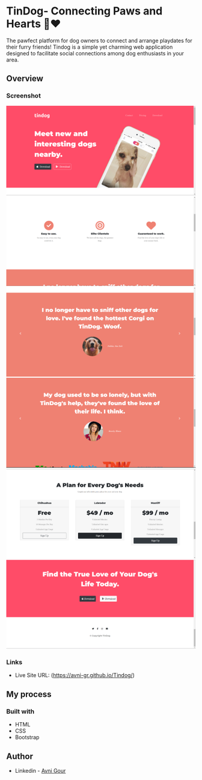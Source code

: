
# TinDog- Connecting Paws and Hearts 🐾❤️
The pawfect platform for dog owners to connect and arrange playdates for their furry friends! Tindog is a simple yet charming web application designed to facilitate social connections among dog enthusiasts in your area.

## Overview

### Screenshot

![](https://github.com/Avni-gr/Tindog/blob/main/Screenshot%202024-02-29%20201100.png?raw=true)
![](https://github.com/Avni-gr/Tindog/blob/main/Screenshot%202024-02-29%20201132.png?raw=true)
![](https://github.com/Avni-gr/Tindog/blob/main/Screenshot%202024-02-29%20201155.png?raw=true)
![](https://github.com/Avni-gr/Tindog/blob/main/Screenshot%202024-02-29%20201352.png?raw=true)
![](https://github.com/Avni-gr/Tindog/blob/main/Screenshot%202024-02-29%20201405.png?raw=true)
![](https://github.com/Avni-gr/Tindog/blob/main/Screenshot%202024-02-29%20201420.png?raw=true)


### Links

- Live Site URL: (https://avni-gr.github.io/Tindog/)

## My process

### Built with

- HTML
- CSS
- Bootstrap

## Author

- Linkedin - [Avni Gour](https://www.linkedin.com/in/avni-gour-aa2375201/)





